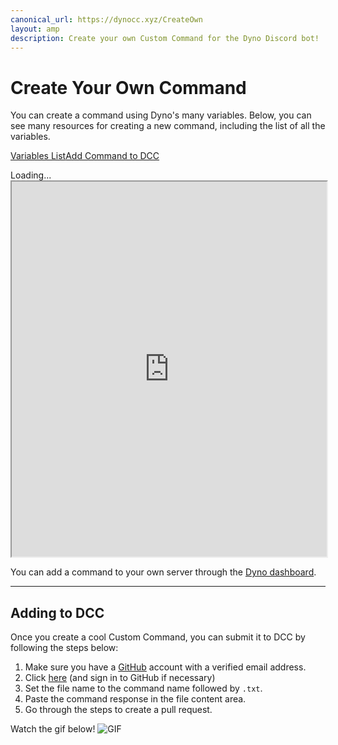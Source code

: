 ```yaml
---
canonical_url: https://dynocc.xyz/CreateOwn
layout: amp
description: Create your own Custom Command for the Dyno Discord bot!
---
```


# Create Your Own Command
You can create a command using Dyno's many variables. Below, you can see many resources for creating a new command, including the list of all the variables.

<a href="/variables" class="dcc-button">Variables List</a><span class="divider"></span><a href="#adding-to-dcc" class="dcc-button">Add Command to DCC</a>

<amp-iframe class="rounded" height="600" sandbox="allow-scripts allow-same-origin" src="https://cl3.widgetbot.io/channels/333058206198661132/333130753296564227"><span placeholder>Loading...</span><noscript><iframe class="rounded" height="600" width="100%" src="https://widgetbot.io/channels/333058206198661132/333130753296564227">Looks like your browser does not support iframes.</iframe></noscript></amp-iframe>

You can add a command to your own server through the [Dyno dashboard](https://dyno.gg).

---

## Adding to DCC
Once you create a cool Custom Command, you can submit it to DCC by following the steps below:
1. Make sure you have a [GitHub](https://github.com) account with a verified email address.
2. Click [here](https://github.com/DynoCC/Dyno-Custom-Commands/new/master) (and sign in to GitHub if necessary)
3. Set the file name to the command name followed by `.txt`.
4. Paste the command response in the file content area.
5. Go through the steps to create a pull request.

Watch the gif below!
<amp-img src="https://magic.school-b.us/463828651016978442.gif" width="940" height="600.17" alt="GIF"><noscript>![GIF](https://magic.school-b.us/463828651016978442.gif)</noscript></amp-img>
